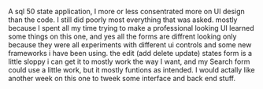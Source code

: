 A sql 50 state application,  I more or less consentrated more on UI design than the code.  I still did poorly most everything that was asked.  mostly because I 
spent all my time trying to make a professional looking UI  learned some things on this one,  and yes all the forms are diffrent looking only because they were all experiments with 
different ui controls and some new frameworks i have been using.  the edit (add delete update) states form is a little sloppy i can get it to mostly work the way I want,  and my 
Search form could use a little work,  but it mostly funtions as intended.  I would actally like another week on this one to tweek some interface and back end stuff.

